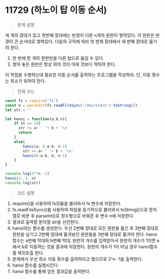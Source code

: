 # 11729 (하노이 탑 이동 순서)

> 문제 설명

세 개의 장대가 있고 첫번째 장대에는 반경이 다른 n개의 원판이 쌓여있다. 각 원판은 반경이 큰 순서대로 쌓여있다. 다음의 규칙에 따라 첫 번재 장대에서 세 번째 장대로 옮기려 한다.

1. 한 번에 한 개의 원판만을 다른 탑으로 옮길 수 있다.
2. 쌓아 놓은 원판은 항상 위의 것이 아래 것보다 작아야 한다.

이 작업을 수행하는데 필요한 이동 순서를 출력하는 프로그램을 작성하라. 단, 이동 횟수는 최소가 되어야 한다.

> 전체 코드

```node.js
const fs = require('fs')
const n = parseInt(fs.readFileSync('/dev/stdin').toString())
let str = ''

let hanoi = function(a,b,n){
    if (n == 1){
      str += a+ ' '+ b + '\n'
      return
    }
    else{
        hanoi(a, 6-a-b, n-1)
        str += a+ ' '+ b + '\n'
        hanoi(6-a-b, b, n-1)
    }
}

console.log(2**n -1)
hanoi(1, 3, n)
console.log(str)
```

> 코드 설명

1. require()을 사용하여 fs모듈을 불러와서 fs 변수에 저장한다.
2. fs.readFileSync()를 사용하여 파일을 동기적으로 불러와서 toString()으로 문자열로 바꾼 후 parseInt()로 정수형으로 바꿔준 후 변수 n에 저장한다.
3. 결과로 출력할 문자열 str을 선언한다.
4.  hanoi라는 함수를 생성한다. 우선 2번째 장대로 모든 원판을 옮긴 후 3번째 장대로  원판을 넘기고 2번째 장대에 옮겨놨던 원판들을 3번째 장대로 옮겨야 한다. hanoi 함수는 a번째 막대와 b번째 막대, 원판의 개수를 입력받아서 원판의 개수가 1이면 a에서 b로 이동하는 것을 결과에 저장한다. 원판의 개수가 1이 아닐 경우 hanoi함수를 재귀호출 한다.
5. 문제에서 우선 최소 이동 횟수를 출력하라고 했으므로 2^n -1을 출력한다.
6. hanoi 함수를 실행시킨다.
7. hanoi 함수를 통해 얻은 결과값을 출력한다.

